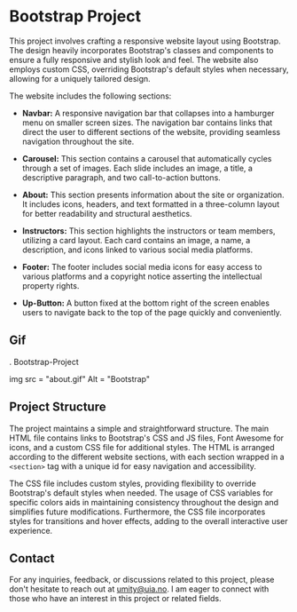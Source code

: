 # Bootstrap Project

This project involves crafting a responsive website layout using Bootstrap. The design heavily incorporates Bootstrap's classes and components to ensure a fully responsive and stylish look and feel. The website also employs custom CSS, overriding Bootstrap's default styles when necessary, allowing for a uniquely tailored design.

The website includes the following sections:

- **Navbar:** A responsive navigation bar that collapses into a hamburger menu on smaller screen sizes. The navigation bar contains links that direct the user to different sections of the website, providing seamless navigation throughout the site.

- **Carousel:** This section contains a carousel that automatically cycles through a set of images. Each slide includes an image, a title, a descriptive paragraph, and two call-to-action buttons.

- **About:** This section presents information about the site or organization. It includes icons, headers, and text formatted in a three-column layout for better readability and structural aesthetics.

- **Instructors:** This section highlights the instructors or team members, utilizing a card layout. Each card contains an image, a name, a description, and icons linked to various social media platforms.

- **Footer:** The footer includes social media icons for easy access to various platforms and a copyright notice asserting the intellectual property rights.

- **Up-Button:** A button fixed at the bottom right of the screen enables users to navigate back to the top of the page quickly and conveniently.

## Gif

. Bootstrap-Project

img src = "about.gif" Alt = "Bootstrap"

## Project Structure

The project maintains a simple and straightforward structure. The main HTML file contains links to Bootstrap's CSS and JS files, Font Awesome for icons, and a custom CSS file for additional styles. The HTML is arranged according to the different website sections, with each section wrapped in a `<section>` tag with a unique id for easy navigation and accessibility.

The CSS file includes custom styles, providing flexibility to override Bootstrap's default styles when needed. The usage of CSS variables for specific colors aids in maintaining consistency throughout the design and simplifies future modifications. Furthermore, the CSS file incorporates styles for transitions and hover effects, adding to the overall interactive user experience.

## Contact

For any inquiries, feedback, or discussions related to this project, please don't hesitate to reach out at [umity@uia.no](mailto:umity@uia.no). I am eager to connect with those who have an interest in this project or related fields.
